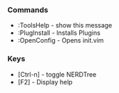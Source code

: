 ### Commands
 - :ToolsHelp   -  show this message
 - :PlugInstall -  Installs Plugins
 - :OpenConfig  -  Opens init.vim

### Keys
 - [Ctrl-n]     -  toggle NERDTree
 - [F2]         -  Display help
